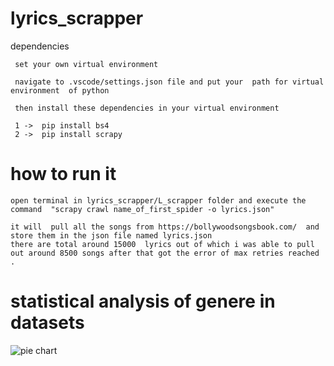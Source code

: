 # lyrics_scrapper


dependencies

     set your own virtual environment

     navigate to .vscode/settings.json file and put your  path for virtual environment  of python
     
     then install these dependencies in your virtual environment
   
     1 ->  pip install bs4
     2 ->  pip install scrapy
    
    
     
    

# how to run it




    open terminal in lyrics_scrapper/L_scrapper folder and execute the command  "scrapy crawl name_of_first_spider -o lyrics.json"
    
    it will  pull all the songs from https://bollywoodsongsbook.com/  and store them in the json file named lyrics.json
    there are total around 15000  lyrics out of which i was able to pull out around 8500 songs after that got the error of max retries reached .
    
    
    
    
 # statistical analysis of genere in datasets
 
 ![pie chart](http://url/to/img.png)
